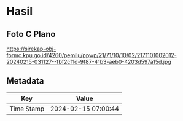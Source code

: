 # Hasil

## Foto C Plano

https://sirekap-obj-formc.kpu.go.id/4260/pemilu/ppwp/21/71/10/10/02/2171101002012-20240215-031127--fbf2cf1d-9f87-41b3-aeb0-4203d597a15d.jpg


## Metadata

| Key        | Value               |
| ---------- | ------------------- |
| Time Stamp | 2024-02-15 07:00:44 |



